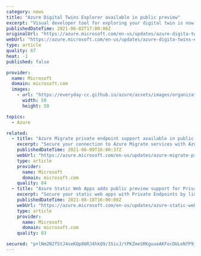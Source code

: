 ```yaml
---
category: news
title: "Azure Digital Twins Explorer available in public preview"
excerpt: "Visual developer tool for exploring your digital twin is now available as a web application."
publishedDateTime: 2021-06-02T17:00:06Z
originalUrl: "https://azure.microsoft.com/en-us/updates/azure-digita-twins-explorer-preview/"
webUrl: "https://azure.microsoft.com/en-us/updates/azure-digita-twins-explorer-preview/"
type: article
quality: 67
heat: -1
published: false

provider:
  name: Microsoft
  domain: microsoft.com
  images:
    - url: "https://everyday-cc.github.io/azure/assets/images/organizations/microsoft.com-50x50.jpg"
      width: 50
      height: 50

topics:
  - Azure

related:
  - title: "Azure Migrate private endpoint support available in public preview"
    excerpt: "Secure your connection to Azure Migrate services with Azure Migrate Private Link.  "
    publishedDateTime: 2021-06-09T16:00:37Z
    webUrl: "https://azure.microsoft.com/en-us/updates/azure-migrate-private-endpoint-support-available-in-public-preview/"
    type: article
    provider:
      name: Microsoft
      domain: microsoft.com
    quality: 84
  - title: "Azure Static Web Apps adds public preview support for Private Endpoints "
    excerpt: "Secure your static web apps with Private Endpoints by limiting exposure to the public internet."
    publishedDateTime: 2021-08-18T16:00:08Z
    webUrl: "https://azure.microsoft.com/en-us/updates/azure-static-web-apps-adds-public-preview-support-for-private-endpoints/"
    type: article
    provider:
      name: Microsoft
      domain: microsoft.com
    quality: 83

secured: "p+lNm2NZf5tJ4seKQp86RJ4hkQ9/3SicJ/tPKZmeSRKguueAKFocDULeNfP9j6M7ALGz/vgttLPhU9TZvDYyopToMAWTfLGZ45e4tBra+ERSQ2IZcmeGcgh+7R9VncFJV7ovP6RRYzp79FfrP2BHSu7YfyBA2Y1KeJM4H7xKs+ifd3wTcl/dwSSRFzCtM1HKw0QGByrVtbYygjVQ1zTeqPEFbJ9AYl8/YJOBOtrE4zdFX24sXFx2/XtSjNoCfeChd1ku95vGOcYdhdUl1cPjQzhPPSbEUe+7aQ5o9064NPJpoVcrNOQaLdUPA9PQhVLSPRsIjef+xO6vGvtk6lSSLZdv+8wUX9Q/9QTwdqk+LqA=;0NYilLCKNabKlhaXwrnIHw=="
---
```


